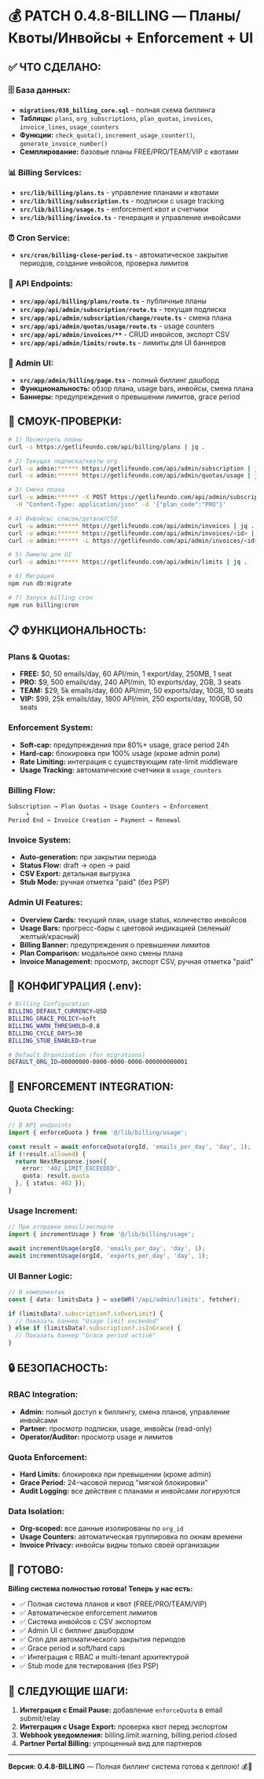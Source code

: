 # 💰 PATCH 0.4.8-BILLING — **Планы/Квоты/Инвойсы + Enforcement + UI**

## ✅ ЧТО СДЕЛАНО:

### **🗄️ База данных:**
- **`migrations/038_billing_core.sql`** - полная схема биллинга
- **Таблицы:** `plans`, `org_subscriptions`, `plan_quotas`, `invoices`, `invoice_lines`, `usage_counters`
- **Функции:** `check_quota()`, `increment_usage_counter()`, `generate_invoice_number()`
- **Семплирование:** базовые планы FREE/PRO/TEAM/VIP с квотами

### **📊 Billing Services:**
- **`src/lib/billing/plans.ts`** - управление планами и квотами
- **`src/lib/billing/subscription.ts`** - подписки с usage tracking
- **`src/lib/billing/usage.ts`** - enforcement квот и счетчики
- **`src/lib/billing/invoice.ts`** - генерация и управление инвойсами

### **⏰ Cron Service:**
- **`src/cron/billing-close-period.ts`** - автоматическое закрытие периодов, создание инвойсов, проверка лимитов

### **📡 API Endpoints:**
- **`src/app/api/billing/plans/route.ts`** - публичные планы
- **`src/app/api/admin/subscription/route.ts`** - текущая подписка
- **`src/app/api/admin/subscription/change/route.ts`** - смена плана
- **`src/app/api/admin/quotas/usage/route.ts`** - usage counters
- **`src/app/api/admin/invoices/**`** - CRUD инвойсов, экспорт CSV
- **`src/app/api/admin/limits/route.ts`** - лимиты для UI баннеров

### **🎨 Admin UI:**
- **`src/app/admin/billing/page.tsx`** - полный биллинг дашборд
- **Функциональность:** обзор плана, usage bars, инвойсы, смена плана
- **Баннеры:** предупреждения о превышении лимитов, grace period

## 🧪 СМОУК-ПРОВЕРКИ:

```bash
# 1) Посмотреть планы
curl -s https://getlifeundo.com/api/billing/plans | jq .

# 2) Текущая подписка/квоты org
curl -u admin:****** https://getlifeundo.com/api/admin/subscription | jq .
curl -u admin:****** https://getlifeundo.com/api/admin/quotas/usage | jq .

# 3) Смена плана
curl -u admin:****** -X POST https://getlifeundo.com/api/admin/subscription/change \
  -H "Content-Type: application/json" -d '{"plan_code":"PRO"}'

# 4) Инвойсы: список/детали/CSV
curl -u admin:****** https://getlifeundo.com/api/admin/invoices | jq .
curl -u admin:****** https://getlifeundo.com/api/admin/invoices/<id> | jq .
curl -u admin:****** -L https://getlifeundo.com/api/admin/invoices/<id>/export.csv -o invoice.csv

# 5) Лимиты для UI
curl -u admin:****** https://getlifeundo.com/api/admin/limits | jq .

# 6) Миграция
npm run db:migrate

# 7) Запуск billing cron
npm run billing:cron
```

## 📋 ФУНКЦИОНАЛЬНОСТЬ:

### **Plans & Quotas:**
- **FREE:** $0, 50 emails/day, 60 API/min, 1 export/day, 250MB, 1 seat
- **PRO:** $9, 500 emails/day, 240 API/min, 10 exports/day, 2GB, 3 seats
- **TEAM:** $29, 5k emails/day, 600 API/min, 50 exports/day, 10GB, 10 seats
- **VIP:** $99, 25k emails/day, 1800 API/min, 250 exports/day, 100GB, 50 seats

### **Enforcement System:**
- **Soft-cap:** предупреждения при 80%+ usage, grace period 24h
- **Hard-cap:** блокировка при 100% usage (кроме admin роли)
- **Rate Limiting:** интеграция с существующим rate-limit middleware
- **Usage Tracking:** автоматические счетчики в `usage_counters`

### **Billing Flow:**
```
Subscription → Plan Quotas → Usage Counters → Enforcement
     ↓
Period End → Invoice Creation → Payment → Renewal
```

### **Invoice System:**
- **Auto-generation:** при закрытии периода
- **Status Flow:** draft → open → paid
- **CSV Export:** детальная выгрузка
- **Stub Mode:** ручная отметка "paid" (без PSP)

### **Admin UI Features:**
- **Overview Cards:** текущий план, usage status, количество инвойсов
- **Usage Bars:** прогресс-бары с цветовой индикацией (зеленый/желтый/красный)
- **Billing Banner:** предупреждения о превышении лимитов
- **Plan Comparison:** модальное окно смены плана
- **Invoice Management:** просмотр, экспорт CSV, ручная отметка "paid"

## 🔧 КОНФИГУРАЦИЯ (.env):

```bash
# Billing Configuration
BILLING_DEFAULT_CURRENCY=USD
BILLING_GRACE_POLICY=soft
BILLING_WARN_THRESHOLD=0.8
BILLING_CYCLE_DAYS=30
BILLING_STUB_ENABLED=true

# Default Organization (for migrations)
DEFAULT_ORG_ID=00000000-0000-0000-0000-000000000001
```

## 🎯 ENFORCEMENT INTEGRATION:

### **Quota Checking:**
```typescript
// В API endpoints
import { enforceQuota } from '@/lib/billing/usage';

const result = await enforceQuota(orgId, 'emails_per_day', 'day', 1);
if (!result.allowed) {
  return NextResponse.json({ 
    error: '402_LIMIT_EXCEEDED',
    quota: result.quota 
  }, { status: 402 });
}
```

### **Usage Increment:**
```typescript
// При отправке email/экспорте
import { incrementUsage } from '@/lib/billing/usage';

await incrementUsage(orgId, 'emails_per_day', 'day', 1);
await incrementUsage(orgId, 'exports_per_day', 'day', 1);
```

### **UI Banner Logic:**
```typescript
// В компонентах
const { data: limitsData } = useSWR('/api/admin/limits', fetcher);

if (limitsData?.subscription?.isOverLimit) {
  // Показать баннер "Usage limit exceeded"
} else if (limitsData?.subscription?.isInGrace) {
  // Показать баннер "Grace period active"
}
```

## 🔒 БЕЗОПАСНОСТЬ:

### **RBAC Integration:**
- **Admin:** полный доступ к биллингу, смена планов, управление инвойсами
- **Partner:** просмотр подписки, usage, инвойсы (read-only)
- **Operator/Auditor:** просмотр usage и лимитов

### **Quota Enforcement:**
- **Hard Limits:** блокировка при превышении (кроме admin)
- **Grace Period:** 24-часовой период "мягкой блокировки"
- **Audit Logging:** все действия с планами и инвойсами логируются

### **Data Isolation:**
- **Org-scoped:** все данные изолированы по `org_id`
- **Usage Counters:** автоматическая группировка по окнам времени
- **Invoice Privacy:** инвойсы видны только своей организации

## 🎯 ГОТОВО:

**Billing система полностью готова! Теперь у нас есть:**
- ✅ Полная система планов и квот (FREE/PRO/TEAM/VIP)
- ✅ Автоматическое enforcement лимитов
- ✅ Система инвойсов с CSV экспортом
- ✅ Admin UI с биллинг дашбордом
- ✅ Cron для автоматического закрытия периодов
- ✅ Grace period и soft/hard caps
- ✅ Интеграция с RBAC и multi-tenant архитектурой
- ✅ Stub mode для тестирования (без PSP)

## 📝 СЛЕДУЮЩИЕ ШАГИ:

1. **Интеграция с Email Pause:** добавление `enforceQuota` в email submit/relay
2. **Интеграция с Usage Export:** проверка квот перед экспортом
3. **Webhook уведомления:** billing.limit.warning, billing.period.closed
4. **Partner Portal Billing:** упрощенный вид для партнеров

---

**Версия: 0.4.8-BILLING** — Полная биллинг система готова к деплою! 💰🚀



